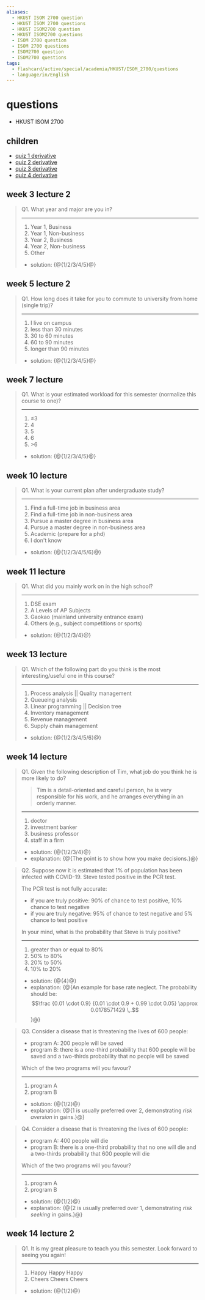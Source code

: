 ```yaml
---
aliases:
  - HKUST ISOM 2700 question
  - HKUST ISOM 2700 questions
  - HKUST ISOM2700 question
  - HKUST ISOM2700 questions
  - ISOM 2700 question
  - ISOM 2700 questions
  - ISOM2700 question
  - ISOM2700 questions
tags:
  - flashcard/active/special/academia/HKUST/ISOM_2700/questions
  - language/in/English
---
```


# questions

- HKUST ISOM 2700

## children

- [quiz 1 derivative](quiz%201%20derivative.md)
- [quiz 2 derivative](quiz%202%20derivative.md)
- [quiz 3 derivative](quiz%203%20derivative.md)
- [quiz 4 derivative](quiz%204%20derivative.md)

## week 3 lecture 2

> Q1. What year and major are you in?
>
> ---
>
> 1. Year 1, Business
> 2. Year 1, Non-business
> 3. Year 2, Business
> 4. Year 2, Non-business
> 5. Other
>
> - solution: {@{1/2/3/4/5}@} <!--SR:!2026-02-16,266,330-->

## week 5 lecture 2

> Q1. How long does it take for you to commute to university from home \(single trip\)?
>
> ---
>
> 1. I live on campus
> 2. less than 30 minutes
> 3. 30 to 60 minutes
> 4. 60 to 90 minutes
> 5. longer than 90 minutes
>
> - solution: {@{1/2/3/4/5}@} <!--SR:!2025-07-08,69,316-->

## week 7 lecture

> Q1. What is your estimated workload for this semester \(normalize this course to one\)?
>
> ---
>
> 1. ≤3
> 2. 4
> 3. 5
> 4. 6
> 5. \>6
>
> - solution: {@{1/2/3/4/5}@} <!--SR:!2025-07-07,68,316-->

## week 10 lecture

> Q1. What is your current plan after undergraduate study?
>
> ---
>
> 1. Find a full-time job in business area
> 2. Find a full-time job in non-business area
> 3. Pursue a master degree in business area
> 4. Pursue a master degree in non-business area
> 5. Academic \(prepare for a phd\)
> 6. I don't know
>
> - solution: {@{1/2/3/4/5/6}@} <!--SR:!2025-07-10,17,311-->

## week 11 lecture

> Q1. What did you mainly work on in the high school?
>
> ---
>
> 1. DSE exam
> 2. A Levels of AP Subjects
> 3. Gaokao \(mainland university entrance exam\)
> 4. Others \(e.g., subject competitions or sports\)
>
> - solution: {@{1/2/3/4}@} <!--SR:!2025-07-10,16,311-->

## week 13 lecture

> Q1. Which of the following part do you think is the most interesting/useful one in this course?
>
> ---
>
> 1. Process analysis || Quality management
> 2. Queueing analysis
> 3. Linear programming || Decision tree
> 4. Inventory management
> 5. Revenue management
> 6. Supply chain management
>
> - solution: {@{1/2/3/4/5/6}@} <!--SR:!2025-07-09,15,311-->

## week 14 lecture

> Q1. Given the following description of Tim, what job do you think he is more likely to do?
>
> > Tim is a detail-oriented and careful person, he is very responsible for his work, and he arranges everything in an orderly manner.
>
> ---
>
> 1. doctor
> 2. investment banker
> 3. business professor
> 4. staff in a firm
>
> - solution: {@{1/2/3/4}@}
> - explanation: {@{The point is to show how you make decisions.}@} <!--SR:!2025-07-09,15,311!2025-07-09,15,311-->

<!-- markdownlint MD028 -->

> Q2. Suppose now it is estimated that 1% of population has been infected with COVID-19. Steve tested positive in the PCR test.
>
> The PCR test is not fully accurate:
>
> - if you are truly positive: 90% of chance to test positive, 10% chance to test negative
> - if you are truly negative: 95% of chance to test negative and 5% chance to test positive
>
> In your mind, what is the probability that Steve is truly positive?
>
> ---
>
> 1. greater than or equal to 80%
> 2. 50% to 80%
> 3. 20% to 50%
> 4. 10% to 20%
>
> - solution: {@{4}@}
> - explanation: {@{An example for base rate neglect. The probability should be: $$\frac {0.01 \cdot 0.9} {0.01 \cdot 0.9 + 0.99 \cdot 0.05} \approx 0.0178571429 \,.$$}@} <!--SR:!2025-07-10,16,311!2025-07-09,16,311-->

<!-- markdownlint MD028 -->

> Q3. Consider a disease that is threatening the lives of 600 people:
>
> - program A: 200 people will be saved
> - program B: there is a one-third probability that 600 people will be saved and a two-thirds probability that no people will be saved
>
> Which of the two programs will you favour?
>
> ---
>
> 1. program A
> 2. program B
>
> - solution: {@{1/2}@}
> - explanation: {@{1 is usually preferred over 2, demonstrating _risk aversion_ in gains.}@} <!--SR:!2025-07-09,16,311!2025-07-09,16,311-->

<!-- markdownlint MD028 -->

> Q4. Consider a disease that is threatening the lives of 600 people:
>
> - program A: 400 people will die
> - program B: there is a one-third probability that no one will die and a two-thirds probability that 600 people will die
>
> Which of the two programs will you favour?
>
> ---
>
> 1. program A
> 2. program B
>
> - solution: {@{1/2}@}
> - explanation: {@{2 is usually preferred over 1, demonstrating _risk seeking_ in gains.}@} <!--SR:!2025-07-09,16,311!2025-07-10,16,311-->

## week 14 lecture 2

> Q1. It is my great pleasure to teach you this semester. Look forward to seeing you again!
>
> ---
>
> 1. Happy Happy Happy
> 2. Cheers Cheers Cheers
>
> - solution: {@{1/2}@} <!--SR:!2025-07-10,16,311-->
